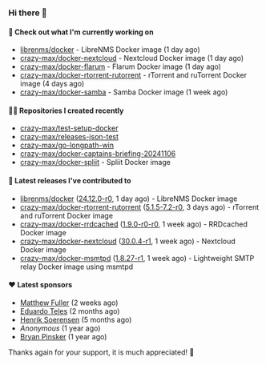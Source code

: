 ### Hi there 👋

#### 👷 Check out what I'm currently working on

- [librenms/docker](https://github.com/librenms/docker) - LibreNMS Docker image (1 day ago)
- [crazy-max/docker-nextcloud](https://github.com/crazy-max/docker-nextcloud) - Nextcloud Docker image (1 day ago)
- [crazy-max/docker-flarum](https://github.com/crazy-max/docker-flarum) - Flarum Docker image (1 day ago)
- [crazy-max/docker-rtorrent-rutorrent](https://github.com/crazy-max/docker-rtorrent-rutorrent) - rTorrent and ruTorrent Docker image (4 days ago)
- [crazy-max/docker-samba](https://github.com/crazy-max/docker-samba) - Samba Docker image (1 week ago)

#### 👨‍💻 Repositories I created recently

- [crazy-max/test-setup-docker](https://github.com/crazy-max/test-setup-docker)
- [crazy-max/releases-json-test](https://github.com/crazy-max/releases-json-test)
- [crazy-max/go-longpath-win](https://github.com/crazy-max/go-longpath-win)
- [crazy-max/docker-captains-briefing-20241106](https://github.com/crazy-max/docker-captains-briefing-20241106)
- [crazy-max/docker-spliit](https://github.com/crazy-max/docker-spliit) - Spliit Docker image

#### 🚀 Latest releases I've contributed to

- [librenms/docker](https://github.com/librenms/docker) ([24.12.0-r0](https://github.com/librenms/docker/releases/tag/24.12.0-r0), 1 day ago) - LibreNMS Docker image
- [crazy-max/docker-rtorrent-rutorrent](https://github.com/crazy-max/docker-rtorrent-rutorrent) ([5.1.5-7.2-r0](https://github.com/crazy-max/docker-rtorrent-rutorrent/releases/tag/5.1.5-7.2-r0), 3 days ago) - rTorrent and ruTorrent Docker image
- [crazy-max/docker-rrdcached](https://github.com/crazy-max/docker-rrdcached) ([1.9.0-r0-r0](https://github.com/crazy-max/docker-rrdcached/releases/tag/1.9.0-r0-r0), 1 week ago) - RRDcached Docker image
- [crazy-max/docker-nextcloud](https://github.com/crazy-max/docker-nextcloud) ([30.0.4-r1](https://github.com/crazy-max/docker-nextcloud/releases/tag/30.0.4-r1), 1 week ago) - Nextcloud Docker image
- [crazy-max/docker-msmtpd](https://github.com/crazy-max/docker-msmtpd) ([1.8.27-r1](https://github.com/crazy-max/docker-msmtpd/releases/tag/1.8.27-r1), 1 week ago) - Lightweight SMTP relay Docker image using msmtpd

#### ❤️ Latest sponsors
- [Matthew Fuller](https://github.com/mathematics333) (2 weeks ago)
- [Eduardo Teles](https://github.com/eduardoteles17) (2 months ago)
- [Henrik Soerensen](https://github.com/hsoerensen) (5 months ago)
- _Anonymous_ (1 year ago)
- [Bryan Pinsker](https://github.com/BryanPinsker) (1 year ago)

Thanks again for your support, it is much appreciated! 🙏
